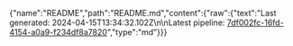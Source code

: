 {"name":"README","path":"README.md","content":{"raw":{"text":"Last generated: 2024-04-15T13:34:32.102Z\n\nLatest pipeline: [7df002fc-16fd-4154-a0a9-f234df8a7820](/pipeline/7df002fc-16fd-4154-a0a9-f234df8a7820)","type":"md"}}}